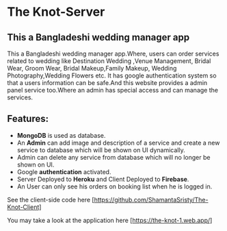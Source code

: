 # The Knot-Server
## This a Bangladeshi wedding manager app 

This a Bangladeshi wedding manager app.Where, users can order services related to wedding like Destination Wedding ,Venue Management, Bridal Wear, Groom Wear, Bridal Makeup,Family Makeup, Wedding Photography,Wedding Flowers etc. It has google authentication system so that a users information can be safe.And this website provides a admin panel service too.Where an admin has special access and can manage the services.


## Features: 
  - **MongoDB** is used as database. 
  - An **Admin** can add image and description of a service and create a new service to database which will be shown on UI dynamically.
  - Admin can delete any service from database which will no longer be shown on UI.
  - Google **authentication** activated.
  - Server Deployed to **Heroku** and Client Deployed to **Firebase**.
  - An User can only see his orders on booking list when he is logged in.

See the client-side code here [https://github.com/ShamantaSristy/The-Knot-Client]

You may take a look at the application here [https://the-knot-1.web.app/]